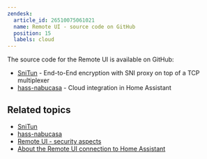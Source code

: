 ```yaml
---
zendesk:
  article_id: 26510075061021
  name: Remote UI - source code on GitHub
  position: 15
  labels: cloud
---
```


The source code for the Remote UI is available on GitHub:

- [SniTun](https://github.com/NabuCasa/snitun) - End-to-End encryption with SNI proxy on top of a TCP multiplexer
- [hass-nabucasa](https://github.com/NabuCasa/hass-nabucasa) - Cloud integration in Home Assistant

## Related topics

- [SniTun](https://github.com/NabuCasa/snitun)
- [hass-nabucasa](https://github.com/NabuCasa/hass-nabucasa)
- [Remote UI - security aspects](/hc/en-us/articles/26508882007581/)
- [About the Remote UI connection to Home Assistant](/hc/en-us/articles/26469707849629/)